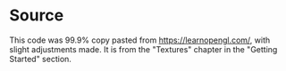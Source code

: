 # Source

This code was 99.9% copy pasted from https://learnopengl.com/, with slight adjustments made.
It is from the "Textures" chapter in the "Getting Started" section.

